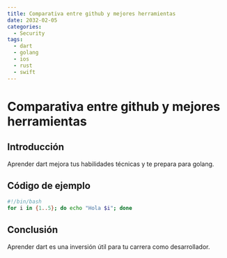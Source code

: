 ```yaml
---
title: Comparativa entre github y mejores herramientas
date: 2032-02-05
categories:
  - Security
tags:
  - dart
  - golang
  - ios
  - rust
  - swift
---
```


# Comparativa entre github y mejores herramientas

## Introducción

Aprender dart mejora tus habilidades técnicas y te prepara para golang.

## Código de ejemplo

```bash
#!/bin/bash
for i in {1..5}; do echo "Hola $i"; done
```

## Conclusión

Aprender dart es una inversión útil para tu carrera como desarrollador.
